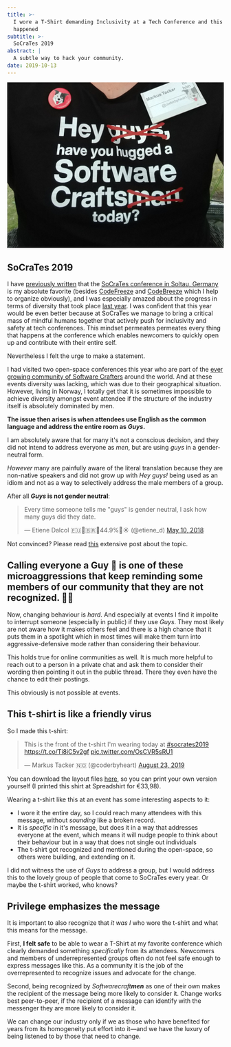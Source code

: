 ```yaml
---
title: >-
  I wore a T-Shirt demanding Inclusivity at a Tech Conference and this is what
  happened
subtitle: >-
  SoCraTes 2019
abstract: |
  A subtle way to hack your community.
date: 2019-10-13
---
```


![SoCraTes 2019 T-Shirt on inclusive language](../media/2019-10-13-i-wore-a-t-shirt-demanding-inclusivity-at-a-tech-conference-and-this-is-what-happened.jpg)

## SoCraTes 2019

I have
[previously written](https://coderbyheart.com/the-magic-of-socrates-conference/)
that the
[SoCraTes conference in Soltau, Germany](https://socrates-conference.de/) is my
absolute favorite (besides [CodeFreeze](https://codefreeze.fi/) and
[CodeBreeze](https://codebreeze.netlify.com/) which I help to organize
obviously), and I was especially amazed about the progress in terms of diversity
that took place [last year](https://coderbyheart.com/socrates-2018/). I was
confident that this year would be even better because at SoCraTes we manage to
bring a critical mass of mindful humans together that actively push for
inclusivity and safety at tech conferences. This mindset permeates permeates
every thing that happens at the conference which enables newcomers to quickly
open up and contribute with their entire self.

Nevertheless I felt the urge to make a statement.

I had visited two open-space conferences this year who are part of the
[ever growing community of Software Crafters](https://www.softwarecrafters.org/)
around the world. And at these events diversity was lacking, which was due to
their geographical situation. However, living in Norway, I totally get that it
is sometimes impossible to achieve diversity amongst event attendee if the
structure of the industry itself is absolutely dominated by men.

**The issue then arises is when attendees use English as the common language and
address the entire room as _Guys_.**

I am absolutely aware that for many it's not a conscious decision, and they did
not intend to address everyone as _men_, but are using _guys_ in a
gender-neutral form.

_However_ many are painfully aware of the literal translation because they are
non-native speakers and did not grow up with _Hey guys!_ being used as an idiom
and not as a way to selectively address the male members of a group.

After all **_Guys_ is not gender neutral**:

<blockquote class="twitter-tweet"><p lang="en" dir="ltr">Every time someone tells me &quot;guys&quot; is gender neutral, I ask how many guys did they date.</p>&mdash; Etiene Dalcol 🇪🇺🚩🇧🇷🚩44.9%🚩☀️ (@etiene_d) <a href="https://twitter.com/etiene_d/status/994509163693838337?ref_src=twsrc%5Etfw">May 10, 2018</a></blockquote>

Not convinced? Please read [this](https://www.xaprb.com/blog/you-guys/)
extensive post about the topic.

## Calling everyone a Guy 🤵 is one of these microaggressions that keep reminding some members of our community that they are not recognized. 🤦‍♀️

Now, changing behaviour is _hard_. And especially at events I find it impolite
to interrupt someone (especially in public) if they use _Guys_. They most likely
are not aware how it makes others feel and there is a high chance that it puts
them in a spotlight which in most times will make them turn into
aggressive-defensive mode rather than considering their behaviour.

This holds true for online communities as well. It is much more helpful to reach
out to a person in a private chat and ask them to consider their wording then
pointing it out in the public thread. There they even have the chance to edit
their postings.

This obviously is not possible at events.

## This t-shirt is like a friendly virus

So I made this t-shirt:

<blockquote class="twitter-tweet"><p lang="en" dir="ltr">This is the front of the t-shirt I&#39;m wearing today at <a href="https://twitter.com/hashtag/socrates2019?src=hash&amp;ref_src=twsrc%5Etfw">#socrates2019</a> <a href="https://t.co/Ti8iC5v2gf">https://t.co/Ti8iC5v2gf</a> <a href="https://t.co/OsCVR5sRU1">pic.twitter.com/OsCVR5sRU1</a></p>&mdash; Markus Tacker 🇳🇴 (@coderbyheart) <a href="https://twitter.com/coderbyheart/status/1164957001438433280?ref_src=twsrc%5Etfw">August 23, 2019</a></blockquote>

You can download the layout files
[here](https://github.com/coderbyheart/inclusive-language-t-shirt), so you can
print your own version yourself (I printed this shirt at Spreadshirt for
€33,98).

Wearing a t-shirt like this at an event has some interesting aspects to it:

- I wore it the entire day, so I could reach many attendees with this message,
  without _sounding_ like a broken record.
- It is _specific_ in it's message, but does it in a way that addresses everyone
  at the event, which means it will nudge people to think about their behaviour
  but in a way that does not single out individuals
- The t-shirt got recognized and mentioned during the open-space, so others were
  building, and extending on it.

I did not witness the use of _Guys_ to address a group, but I would address this
to the lovely group of people that come to SoCraTes every year. Or maybe the
t-shirt worked, who knows?

## Privilege emphasizes the message

It is important to also recognize that _it was I_ who wore the t-shirt and what
this means for the message.

First, **I felt safe** to be able to wear a T-Shirt at my favorite conference
which clearly demanded something _specifically_ from its attendees. Newcomers
and members of underrepresented groups often do not feel safe enough to express
messages like this. As a community it is the job of the overrepresented to
recognize issues and advocate for the change.

Second, being recognized by _Softwarecraft**men**_ as one of their own makes the
recipient of the message being more likely to consider it. Change works best
peer-to-peer, if the recipient of a message can identify with the messenger they
are more likely to consider it.

We can change our industry only if we as those who have benefited for years from
its homogeneity put effort into it&mdash;and we have the luxury of being
listened to by those that need to change.
